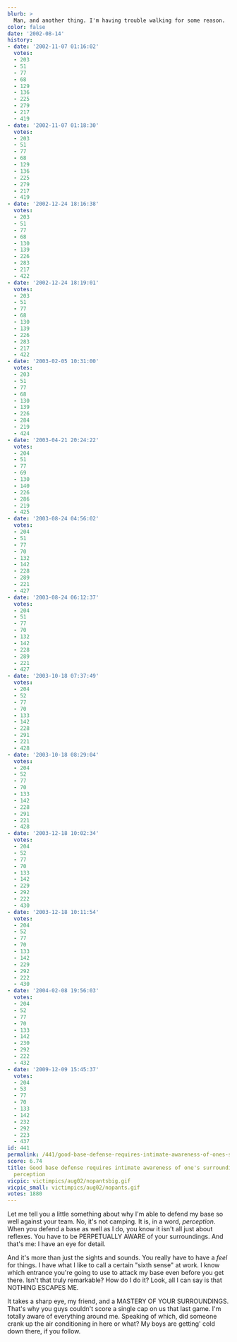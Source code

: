 ```yaml
---
blurb: >
  Man, and another thing. I'm having trouble walking for some reason.
color: false
date: '2002-08-14'
history:
- date: '2002-11-07 01:16:02'
  votes:
  - 203
  - 51
  - 77
  - 68
  - 129
  - 136
  - 225
  - 279
  - 217
  - 419
- date: '2002-11-07 01:18:30'
  votes:
  - 203
  - 51
  - 77
  - 68
  - 129
  - 136
  - 225
  - 279
  - 217
  - 419
- date: '2002-12-24 18:16:38'
  votes:
  - 203
  - 51
  - 77
  - 68
  - 130
  - 139
  - 226
  - 283
  - 217
  - 422
- date: '2002-12-24 18:19:01'
  votes:
  - 203
  - 51
  - 77
  - 68
  - 130
  - 139
  - 226
  - 283
  - 217
  - 422
- date: '2003-02-05 10:31:00'
  votes:
  - 203
  - 51
  - 77
  - 68
  - 130
  - 139
  - 226
  - 284
  - 219
  - 424
- date: '2003-04-21 20:24:22'
  votes:
  - 204
  - 51
  - 77
  - 69
  - 130
  - 140
  - 226
  - 286
  - 219
  - 425
- date: '2003-08-24 04:56:02'
  votes:
  - 204
  - 51
  - 77
  - 70
  - 132
  - 142
  - 228
  - 289
  - 221
  - 427
- date: '2003-08-24 06:12:37'
  votes:
  - 204
  - 51
  - 77
  - 70
  - 132
  - 142
  - 228
  - 289
  - 221
  - 427
- date: '2003-10-18 07:37:49'
  votes:
  - 204
  - 52
  - 77
  - 70
  - 133
  - 142
  - 228
  - 291
  - 221
  - 428
- date: '2003-10-18 08:29:04'
  votes:
  - 204
  - 52
  - 77
  - 70
  - 133
  - 142
  - 228
  - 291
  - 221
  - 428
- date: '2003-12-18 10:02:34'
  votes:
  - 204
  - 52
  - 77
  - 70
  - 133
  - 142
  - 229
  - 292
  - 222
  - 430
- date: '2003-12-18 10:11:54'
  votes:
  - 204
  - 52
  - 77
  - 70
  - 133
  - 142
  - 229
  - 292
  - 222
  - 430
- date: '2004-02-08 19:56:03'
  votes:
  - 204
  - 52
  - 77
  - 70
  - 133
  - 142
  - 230
  - 292
  - 222
  - 432
- date: '2009-12-09 15:45:37'
  votes:
  - 204
  - 53
  - 77
  - 70
  - 133
  - 142
  - 232
  - 292
  - 223
  - 437
id: 441
permalink: /441/good-base-defense-requires-intimate-awareness-of-ones-surroundings-and-uncanny-perception/
score: 6.74
title: Good base defense requires intimate awareness of one's surroundings and uncanny
  perception
vicpic: victimpics/aug02/nopantsbig.gif
vicpic_small: victimpics/aug02/nopants.gif
votes: 1880
---
```


Let me tell you a little something about why I'm able to defend my base
so well against your team. No, it's not camping. It is, in a word,
*perception*. When you defend a base as well as I do, you know it isn't
all just about reflexes. You have to be PERPETUALLY AWARE of your
surroundings. And that's me: I have an eye for detail.

And it's more than just the sights and sounds. You really have to have a
*feel* for things. I have what I like to call a certain "sixth sense" at
work. I know which entrance you're going to use to attack my base even
before you get there. Isn't that truly remarkable? How do I do it? Look,
all I can say is that NOTHING ESCAPES ME.

It takes a sharp eye, my friend, and a MASTERY OF YOUR SURROUNDINGS.
That's why you guys couldn't score a single cap on us that last game.
I'm totally aware of everything around me. Speaking of which, did
someone crank up the air conditioning in here or what? My boys are
getting' cold down there, if you follow.